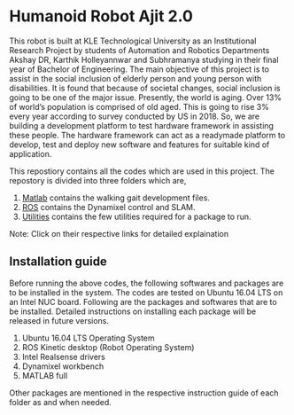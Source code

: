 
# Humanoid Robot Ajit 2.0
This robot is built at KLE Technological University as an Institutional Research Project by students of Automation and Robotics Departments Akshay DR, Karthik Holleyannwar and Subhramanya studying in their final year of Bachelor of Engineering. The main objective of this project is to assist in the social inclusion of elderly person and young person with disabilities. It is found that because of societal changes, social inclusion is going to be one of the major issue. Presently, the world is aging. Over 13% of world’s population is comprised of old aged. This is going to rise 3% every year according to survey conducted by US in 2018. So, we are building a development platform to test hardware framework in assisting these people. The hardware framework can act as a readymade platform to develop, test and deploy new software and features for suitable kind of application. 

This repostiory contains all the codes which are used in this project. The repostory is divided into three folders which are,

 1. [Matlab](Matlab/) contains the walking gait development files. 
 2. [ROS](ROS/) contains the Dynamixel control and SLAM.
 3. [Utilities](ROS/) contains the few utilities required for a package to run. 

Note: Click on their respective links for detailed explaination

## Installation guide
Before running the above codes, the following softwares and packages are to be installed in the system. The codes are tested on Ubuntu 16.04 LTS on an Intel NUC board. Following are the packages and softwares that are to be installed. Detailed instructions on installing each package will be released in future versions. 

1. Ubuntu 16.04 LTS Operating System
2. ROS Kinetic desktop (Robot Operating System)
3. Intel Realsense drivers
4. Dynamixel workbench
5. MATLAB full

Other packages are mentioned in the respective instruction guide of each folder as and when needed.
